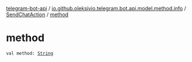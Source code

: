[telegram-bot-api](../../index.md) / [io.github.oleksivio.telegram.bot.api.model.method.info](../index.md) / [SendChatAction](index.md) / [method](./method.md)

# method

`val method: `[`String`](https://kotlinlang.org/api/latest/jvm/stdlib/kotlin/-string/index.html)